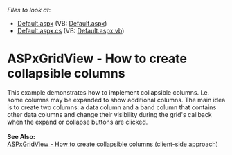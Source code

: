 <!-- default file list -->
*Files to look at*:

* [Default.aspx](./CS/Default.aspx) (VB: [Default.aspx](./VB/Default.aspx))
* [Default.aspx.cs](./CS/Default.aspx.cs) (VB: [Default.aspx.vb](./VB/Default.aspx.vb))
<!-- default file list end -->
# ASPxGridView - How to create collapsible columns


<p>This example demonstrates how to implement collapsible columns. I.e. some columns may be expanded to show additional columns. The main idea is to create two columns: a data column and a band column that contains other data columns and change their visibility during the grid's callback when the expand or collapse buttons are clicked. <br /><br /><strong>See Also:</strong><br /><a href="https://www.devexpress.com/Support/Center/p/T207750">ASPxGridView - How to create collapsible columns (client-side approach)</a></p>

<br/>


